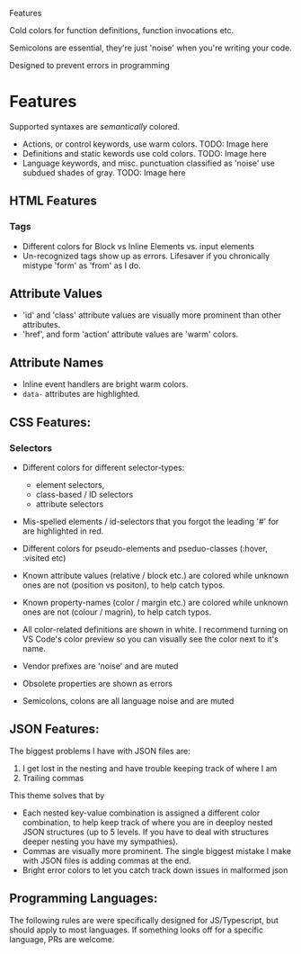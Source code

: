 Features

Cold colors for function definitions, function invocations etc.

Semicolons are essential, they're just 'noise' when you're writing your code.

Designed to prevent errors in programming

# Features

Supported syntaxes are _semantically_ colored.

- Actions, or control keywords, use warm colors.  TODO: Image here
- Definitions and static kewords use cold colors. TODO: Image here
- Language keywords, and misc. punctuation classified as 'noise' use subdued shades of gray. TODO: Image here

## HTML Features

### Tags
- Different colors for Block vs Inline Elements vs. input elements
- Un-recognized tags show up as errors. Lifesaver if you chronically mistype 'form' as 'from' as I do.

## Attribute Values
- 'id' and 'class' attribute values are visually more prominent than other attributes.
- 'href', and form 'action' attribute values are 'warm' colors.

## Attribute Names
- Inline event handlers are bright warm colors.
- `data-` attributes are highlighted.


## CSS Features:

### Selectors 
- Different colors for different selector-types:
    * element selectors,
    * class-based / ID selectors
    * attribute selectors
- Mis-spelled elements / id-selectors that you forgot the leading '#' for are highlighted in red.

- Different colors for pseudo-elements and pseduo-classes (:hover, :visited etc)
- Known attribute values (relative / block etc.) are colored while unknown ones are not (position vs positon), to help catch typos.
- Known property-names (color / margin etc.) are colored while unknown ones are not (colour / magrin), to help catch typos.

- All color-related definitions are shown in white. I recommend turning on VS Code's color preview so you can visually see the color next to it's name.

- Vendor prefixes are 'noise' and are muted
- Obsolete properties are shown as errors

- Semicolons, colons are all language noise and are muted

## JSON Features:
The biggest problems I have with JSON files are:

1. I get lost in the nesting and have trouble keeping track of where I am
2. Trailing commas

This theme solves that by
- Each nested key-value combination is assigned a different color combination, to help keep track of where you are in deeploy nested JSON structures (up to 5 levels. If you have to deal with structures deeper nesting you have my sympathies).
- Commas are visually more prominent.
The single biggest mistake I make with JSON files is adding commas at the end.
- Bright error colors to let you catch track down issues in malformed json


## Programming Languages:

The following rules are were specifically designed for JS/Typescript, but should apply to most languages. If something looks off for a specific language, PRs are welcome.

